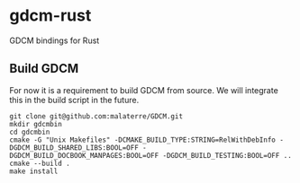# gdcm-rust
GDCM bindings for Rust

## Build GDCM
For now it is a requirement to build GDCM from source. We will integrate this in the build script in the future.

```
git clone git@github.com:malaterre/GDCM.git
mkdir gdcmbin
cd gdcmbin
cmake -G "Unix Makefiles" -DCMAKE_BUILD_TYPE:STRING=RelWithDebInfo -DGDCM_BUILD_SHARED_LIBS:BOOL=OFF -DGDCM_BUILD_DOCBOOK_MANPAGES:BOOL=OFF -DGDCM_BUILD_TESTING:BOOL=OFF ..
cmake --build .
make install
```